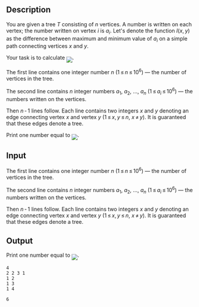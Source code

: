 ## Description

<div><p>You are given a tree <span class="tex-span"><i>T</i></span> consisting of <span class="tex-span"><i>n</i></span> vertices. A number is written on each vertex; the number written on vertex <span class="tex-span"><i>i</i></span> is <span class="tex-span"><i>a</i><sub class="lower-index"><i>i</i></sub></span>. Let's denote the function <span class="tex-span"><i>I</i>(<i>x</i>, <i>y</i>)</span> as the difference between maximum and minimum value of <span class="tex-span"><i>a</i><sub class="lower-index"><i>i</i></sub></span> on a simple path connecting vertices <span class="tex-span"><i>x</i></span> and <span class="tex-span"><i>y</i></span>.</p><p>Your task is to calculate <img align="middle" class="tex-formula" src="file://VOqCSmxg.png" style="max-width: 100.0%;max-height: 100.0%;">.</p></div><div class="input-specification"><p>The first line contains one integer number <span class="tex-span"><i>n</i></span> (<span class="tex-span">1 ≤ <i>n</i> ≤ 10<sup class="upper-index">6</sup></span>) — the number of vertices in the tree.</p><p>The second line contains <span class="tex-span"><i>n</i></span> integer numbers <span class="tex-span"><i>a</i><sub class="lower-index">1</sub></span>, <span class="tex-span"><i>a</i><sub class="lower-index">2</sub></span>, ..., <span class="tex-span"><i>a</i><sub class="lower-index"><i>n</i></sub></span> (<span class="tex-span">1 ≤ <i>a</i><sub class="lower-index"><i>i</i></sub> ≤ 10<sup class="upper-index">6</sup></span>) — the numbers written on the vertices.</p><p>Then <span class="tex-span"><i>n</i> - 1</span> lines follow. Each line contains two integers <span class="tex-span"><i>x</i></span> and <span class="tex-span"><i>y</i></span> denoting an edge connecting vertex <span class="tex-span"><i>x</i></span> and vertex <span class="tex-span"><i>y</i></span> (<span class="tex-span">1 ≤ <i>x</i>, <i>y</i> ≤ <i>n</i></span>, <span class="tex-span"><i>x</i> ≠ <i>y</i></span>). It is guaranteed that these edges denote a tree.</p></div><div class="output-specification"><p>Print one number equal to <img align="middle" class="tex-formula" src="file://MXfeSnIV.png" style="max-width: 100.0%;max-height: 100.0%;">.</p></div>

## Input

<p>The first line contains one integer number <span class="tex-span"><i>n</i></span> (<span class="tex-span">1 ≤ <i>n</i> ≤ 10<sup class="upper-index">6</sup></span>) — the number of vertices in the tree.</p><p>The second line contains <span class="tex-span"><i>n</i></span> integer numbers <span class="tex-span"><i>a</i><sub class="lower-index">1</sub></span>, <span class="tex-span"><i>a</i><sub class="lower-index">2</sub></span>, ..., <span class="tex-span"><i>a</i><sub class="lower-index"><i>n</i></sub></span> (<span class="tex-span">1 ≤ <i>a</i><sub class="lower-index"><i>i</i></sub> ≤ 10<sup class="upper-index">6</sup></span>) — the numbers written on the vertices.</p><p>Then <span class="tex-span"><i>n</i> - 1</span> lines follow. Each line contains two integers <span class="tex-span"><i>x</i></span> and <span class="tex-span"><i>y</i></span> denoting an edge connecting vertex <span class="tex-span"><i>x</i></span> and vertex <span class="tex-span"><i>y</i></span> (<span class="tex-span">1 ≤ <i>x</i>, <i>y</i> ≤ <i>n</i></span>, <span class="tex-span"><i>x</i> ≠ <i>y</i></span>). It is guaranteed that these edges denote a tree.</p>

## Output

<p>Print one number equal to <img align="middle" class="tex-formula" src="file://MXfeSnIV.png" style="max-width: 100.0%;max-height: 100.0%;">.</p>





```input1
4
2 2 3 1
1 2
1 3
1 4

```




```output1
6

```


